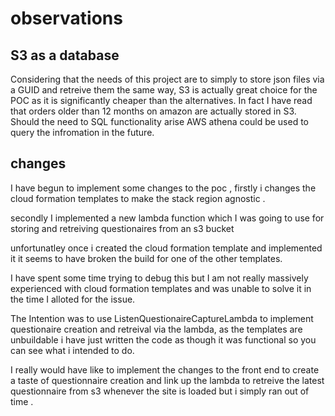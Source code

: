 # observations

## S3 as a database
Considering that the needs of this project are to simply to store json files via a GUID and retreive them the same way, S3 is actually great choice for the POC as it is significantly cheaper than the alternatives.
In fact I have read that orders older than 12 months on amazon are actually stored in S3. 
Should the need to SQL functionality arise AWS athena could be used to query the infromation in the future.

## changes

I have begun to implement some changes to the poc , firstly i changes the cloud formation templates to make the stack region agnostic .

secondly I implemented a new lambda function which I was going to use for storing and retreiving questionaires from an s3 bucket

unfortunatley once i created the cloud formation template and implemented it it seems to have broken the build for one of the other templates.

I have spent some time trying to debug this but I am not really massively experienced with cloud formation templates and was unable to solve it in the time I alloted for the issue.

The Intention was to use ListenQuestionaireCaptureLambda to implement questionaire creation and retreival via the lambda, as the templates are unbuildable i have just written the code as though it was functional so you can see what i intended to do.

I really would have like to implement the changes to the front end to create a taste of questionnaire creation and link up the lambda to retreive the latest questionnaire from s3 whenever the site is loaded but i simply ran out of time .







